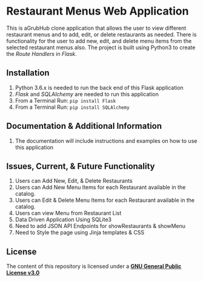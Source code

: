 # Restaurant Menus Web Application
This is aGrubHub clone application that allows the user to view different restaurant menus and to add, edit, or delete restaurants as needed. There is functionality for the user to add new, edit, and delete menu items from the selected restaurant menus also. The project is built using Python3 to create the _Route Handlers_ in _Flask_.

## Installation
1. Python 3.6.x is needed to run the back end of this Flask application
2. *Flask* and *SQLAlchemy* are needed to run this application
3. From a Terminal Run: `pip install Flask`
4. From a Terminal Run: `pip install SQLAlchemy`

## Documentation & Additional Information
1. The documentation will include instructions and examples on how to use this application

## Issues, Current, & Future Functionality
1. Users can Add New, Edit, & Delete Restaurants
2. Users can Add New Menu Items for each Restaurant available in the catalog.
3. Users can Edit & Delete Menu Items for each Restaurant available in the catalog.
4. Users can view Menu from Restaurant List
5. Data Driven Application Using SQLite3
6. Need to add JSON API Endpoints for showRestaurants & showMenu
7. Need to Style the page using Jinja templates & CSS

## License
The content of this repository is licensed under a [**GNU General Public License v3.0**](https://choosealicense.com/licenses/gpl-3.0)
